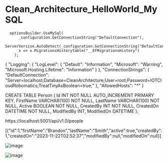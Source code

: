 ﻿# Clean_Architecture_HelloWorld_MySQL


      optionsBuilder.UseMySql(
          _configuration.GetConnectionString("DefaultConnection"),
          ServerVersion.AutoDetect(_configuration.GetConnectionString("DefaultConnection")),
          x => x.MigrationsHistoryTable("__EFMigrationsHistory")
        );


{
  "Logging": {
    "LogLevel": {
      "Default": "Information",
      "Microsoft": "Warning",
      "Microsoft.Hosting.Lifetime": "Information"
    }
  },
  "ConnectionStrings": {
    "DefaultConnection": "Server=localhost;Database=CleanArchitecture;User=root;Password=IOTCloudRobomatics;TreatTinyAsBoolean=true;"
  },
  "AllowedHosts": "*"
}




CREATE TABLE Person (
    Id INT NOT NULL AUTO_INCREMENT PRIMARY KEY,
    FirstName VARCHAR(100) NOT NULL,
    LastName VARCHAR(100) NOT NULL,
    Active BOOLEAN NOT NULL,
    CreatedBy INT NOT NULL,
    CreatedOn DATETIME NOT NULL,
    ModifiedBy INT,
    ModifiedOn DATETIME
);

https://localhost:5001/api/v1.0/people

[{"id":1,"firstName":"Brandon","lastName":"Smith","active":true,"createdBy":1,"createdOn":"2023-11-22T02:52:37","modifiedBy":null,"modifiedOn":null}]

![image](https://github.com/junxian428/Clean_Architecture_HelloWorld_MySQL/assets/58724748/2d9dca59-3e91-4b5a-98cb-7586f3cb3853)

![image](https://github.com/junxian428/Clean_Architecture_HelloWorld_MySQL/assets/58724748/cdc44ff5-7253-49b6-9a5f-53bd3cbfacf3)
